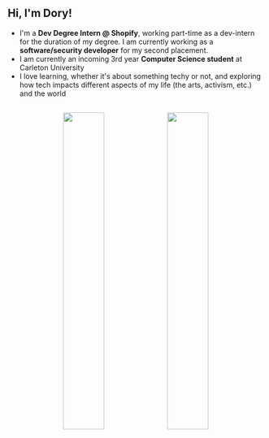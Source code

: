 ## Hi, I'm Dory!
- I'm a **Dev Degree Intern @ Shopify**, working part-time as a dev-intern for the duration of my degree. I am currently working as a **software/security developer** for my second placement.
- I am currently an incoming 3rd year **Computer Science student** at Carleton University
- I love learning, whether it's about something techy or not, and exploring how tech impacts different aspects of my life (the arts, activism, etc.) and the world
## 
<!--
![Dory's GitHub stats](https://github-readme-stats-eight-gamma-35.vercel.app/api?username=doryzx&theme=merko&show_icons=true&count_private=true&hide=stars&show=prs_merged)
![Dory's GitHub stats](https://github-readme-streak-stats.herokuapp.com?user=doryzx&theme=merko)
-->

<p align="center">
  <img height="40%" width="auto" src="https://github-readme-stats-jgb7.vercel.app/api?username=doryzx&theme=shadow_green&show_icons=true&count_private=true&hide=stars&show=prs_merged&hide_border=true">
  <img height="40%" width="auto" src="https://github-readme-streak-stats.herokuapp.com?user=doryzx&theme=shadow_green&hide_border=true">
</p>
<!--
**doryzx/doryzx** is a ✨ _special_ ✨ repository because its `README.md` (this file) appears on your GitHub profile.

Here are some ideas to get you started:

- 🔭 I’m currently working on ...
- 🌱 I’m currently learning ...
- 👯 I’m looking to collaborate on ...
- 🤔 I’m looking for help with ...
- 💬 Ask me about ...
- 📫 How to reach me: ...
- 😄 Pronouns: ...
- ⚡ Fun fact: ...
-->
